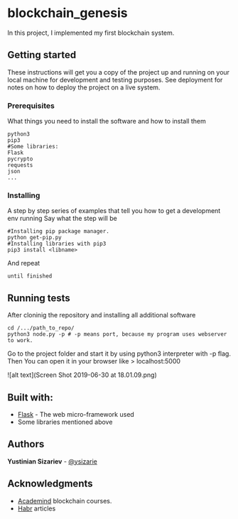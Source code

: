 # blockchain_genesis
In this project, I implemented my first blockchain system.
## Getting started
These instructions will get you a copy of the project up and running on your local machine for development and testing purposes. See deployment for notes on how to deploy the project on a live system.
### Prerequisites
What things you need to install the software and how to install them
```
python3
pip3
#Some libraries:
Flask
pycrypto
requests
json
...

```
### Installing
A step by step series of examples that tell you how to get a development env running
Say what the step will be
```
#Installing pip package manager.
python get-pip.py
#Installing libraries with pip3
pip3 install <libname>
```
And repeat
```
until finished
```
## Running tests
After cloninig the repository and installing all additional software
```
cd /.../path_to_repo/
python3 node.py -p # -p means port, because my program uses webserver to work.
```
Go to the project folder and start it by using python3 interpreter with -p flag.
Then You can open it in your browser like > localhost:5000

![alt text](Screen Shot 2019-06-30 at 18.01.09.png)

## Built with:
* [Flask](http://flask.pocoo.org) - The web micro-framework used
* Some libraries mentioned above

## Authors
**Yustinian Sizariev** - [@ysizarie](https://github.com/ysizarie)

## Acknowledgments
* [Academind](https://www.academind.com) blockchain courses.
* [Habr](https://habr.com/en/) articles
